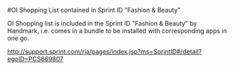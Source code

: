 #OI Shopping List contained in Sprint ID "Fashion & Beauty"

OI Shopping list is included in the Sprint ID "Fashion & Beauty" by Handmark, i.e. comes in a bundle to be installed with corresponding apps in one go.

http://support.sprint.com/ria/pages/index.jsp?ms=SprintID#/detail?egoID=PCS669807
